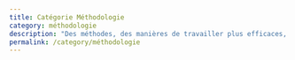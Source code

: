 ```yaml
---
title: Catégorie Méthodologie
category: méthodologie
description: "Des méthodes, des manières de travailler plus efficaces, mais aussi des astuces pour structurer ses données et s'en décharger."
permalink: /category/méthodologie
---
```

